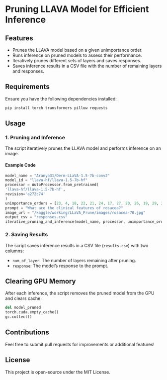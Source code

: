 # Pruning LLAVA Model for Efficient Inference

## Features
- Prunes the LLAVA model based on a given unimportance order.
- Runs inference on pruned models to assess their performance.
- Iteratively prunes different sets of layers and saves responses.
- Saves inference results in a CSV file with the number of remaining layers and responses.

## Requirements
Ensure you have the following dependencies installed:

```bash
pip install torch transformers pillow requests
```

## Usage

### 1. Pruning and Inference
The script iteratively prunes the LLAVA model and performs inference on an image.

#### Example Code
```python
model_name = "Aranya31/Derm-LLaVA-1.5-7b-conv2"
model_id = "llava-hf/llava-1.5-7b-hf"
processor = AutoProcessor.from_pretrained(
'llava-hf/llava-1.5-7b-hf',
revision='a272c74'
)
unimportance_orders = [23, 4, 18, 22, 21, 24, 17, 27, 20, 26, 19, 29, 28, 5]
prompt = "What are the clinical features of rosacea?"
image_url = "/kaggle/working/LLaVA_Prune/images/rosacea-70.jpg"
output_csv = "responses.csv"
iterative_pruning_and_inference(model_name, processor, unimportance_orders, prompt, image_url, output_csv)
```

### 2. Saving Results
The script saves inference results in a CSV file (`results.csv`) with two columns:
- `num_of_layer`: The number of layers remaining after pruning.
- `response`: The model’s response to the prompt.

## Clearing GPU Memory
After each inference, the script removes the pruned model from the GPU and clears cache:
```python
del model_pruned
torch.cuda.empty_cache()
gc.collect()
```

## Contributions
Feel free to submit pull requests for improvements or additional features!

## License
This project is open-source under the MIT License.

